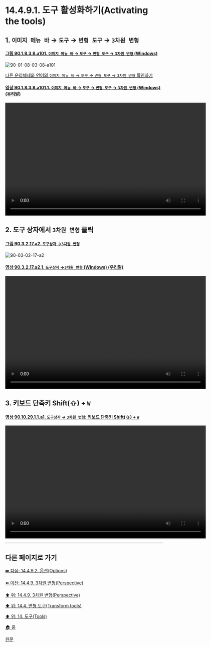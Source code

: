 # 14.4.9.1. 도구 활성화하기(Activating the tools)

<a id="14-04-09-01-s1"></a>

## 1. `이미지 메뉴 바` → `도구` → `변형 도구` → `3차원 변형`

<a id="90-01-08-03-08-a101"></a>

#### [그림 90.1.8.3.8.a101. `이미지 메뉴 바` → `도구` → `변형 도구` → `3차원 변형` (Windows)](./90-01-08-03-08-3d_transform.md#90-01-08-03-08-a101)
![90-01-08-03-08-a101](https://github.com/wonder13662/gimp/assets/15767104/a1cff488-a5bf-4db1-8233-59a60416e1c9)

[다른 운영체제와 언어의 `이미지 메뉴 바` → `도구` → `변형 도구` → `3차원 변형` 확인하기](./90-01-08-03-08-3d_transform.md#90-01-08-03-08-a102)

<a id="90-01-08-03-08-a101-01"></a>

#### [영상 90.1.8.3.8.a101.1. `이미지 메뉴 바` → `도구` → `변형 도구` → `3차원 변형` (Windows) (우리말)](./90-01-08-03-08-3d_transform.md#90-01-08-03-08-a101-01)
<video controls="controls" width="640" height="360" src="https://github.com/wonder13662/gimp/assets/15767104/c1fc6d70-4152-4c9d-9aac-9adc299b7023"></video>

<a id="14-04-09-01-s2"></a>

## 2. 도구 상자에서 `3차원 변형` 클릭

<a id="90-03-02-17-a2"></a>

#### [그림 90.3.2.17.a2. `도구상자` →`3차원 변형`](./90-03-02-17-3d_transform.md#90-03-02-17-a2)
![90-03-02-17-a2](https://github.com/wonder13662/gimp/assets/15767104/90c1474c-bf80-4eff-ac55-f6ae335c7d69)

<a id="90-03-02-17-a2-01"></a>

#### [영상 90.3.2.17.a2.1. `도구상자` →`3차원 변형` (Windows) (우리말)](./90-03-02-17-3d_transform.md#90-03-02-17-a2-01)
<video controls="controls" width="640" height="360" src="https://github.com/wonder13662/gimp/assets/15767104/84b3fb8a-1394-4406-9e55-7d35ef06e87d"></video>

<a id="14-04-09-01-s3"></a>

## 3. 키보드 단축키 Shift(⇧) + `W`

<a id="90-10-29-01-01-a1"></a>

#### [영상 90.10.29.1.1.a1. `도구상자` → `3차원 변형`: 키보드 단축키 Shift(⇧) + `W`](./90-10-29-01-01-shift_w.md#90-10-29-01-01-a1)
<video controls="controls" width="640" height="360" src="https://github.com/wonder13662/gimp/assets/15767104/fdc9056e-9eb5-4bd6-a837-f364b521d083"></video>

***

## 다른 페이지로 가기

[➡️ 다음: 14.4.9.2. 옵션(Options)](./14-04-09-02-options.md)

[⬅️ 이전: 14.4.9. 3차원 변형(Perspective)](./14-04-09-00-3d-transform.md)

[⬆️ 위: 14.4.9. 3차원 변형(Perspective)](./14-04-09-00-3d-transform.md)

[⬆️ 위: 14.4. 변형 도구(Transform tools)](./14-04-00-transform-tools.md)

[⬆️ 위: 14. 도구(Tools)](./14-00-tools.md)

[🏠 홈](./00-home.md)

[원문](https://docs.gimp.org/2.10/ko/gimp-tool-transform-3d.html#idm15696)
